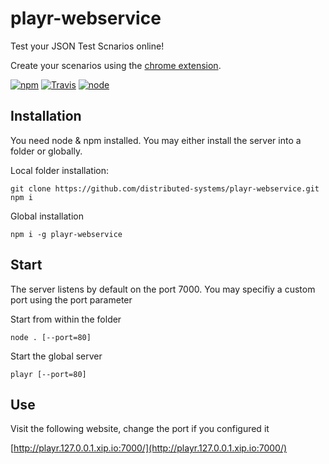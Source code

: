 # playr-webservice

Test your JSON Test Scnarios online!

Create your scenarios using the [chrome extension](https://github.com/distributed-systems/recordr-chrome-extension).


[![npm](https://img.shields.io/npm/dm/playr-webservice.svg?style=flat-square)](https://www.npmjs.com/package/playr-webservice)
[![Travis](https://img.shields.io/travis/distributed-systems/playr-webservice.svg?style=flat-square)](https://travis-ci.org/eventEmitter/playr-webservice)
[![node](https://img.shields.io/node/v/playr-webservice.svg?style=flat-square)](https://nodejs.org/)




## Installation

You need node & npm installed. You may either install the server into a folder or globally.

Local folder installation:

    git clone https://github.com/distributed-systems/playr-webservice.git
    npm i

Global installation

    npm i -g playr-webservice






## Start

The server listens by default on the port 7000. You may specifiy a custom port using the port parameter

Start from within the folder

    node . [--port=80]

Start the global server
    
    playr [--port=80]




## Use

Visit the following website, change the port if you configured it

[http://playr.127.0.0.1.xip.io:7000/](http://playr.127.0.0.1.xip.io:7000/)